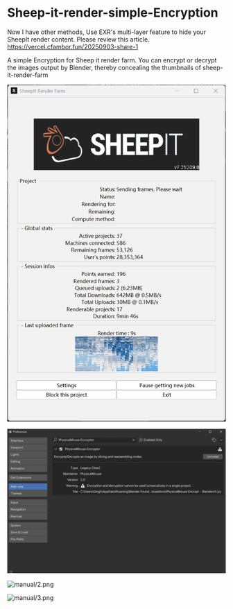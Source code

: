 # Sheep-it-render-simple-Encryption

Now I have other methods, Use EXR's multi-layer feature to hide your SheepIt render content. Please review this article.
https://vercel.cfambor.fun/20250903-share-1


A simple Encryption for Sheep it render farm.
You can encrypt or decrypt the images output by Blender, thereby concealing the thumbnails of sheep-it-render-farm


![manual/Preview.png](https://github.com/PhysicalMouse/Sheep-it-render-farm-simple-Encryption/blob/main/preview/Preview.png)

![manual/0.png](https://github.com/PhysicalMouse/Sheep-it-render-farm-simple-Encryption/blob/main/manual/0.png)

![manual/2.png](https://github.com/PhysicalMouse/Sheep-it-render-simple-Encryption/blob/main/manual/2.png)

![manual/3.png](https://github.com/PhysicalMouse/Sheep-it-render-simple-Encryption/blob/main/manual/3.png)
